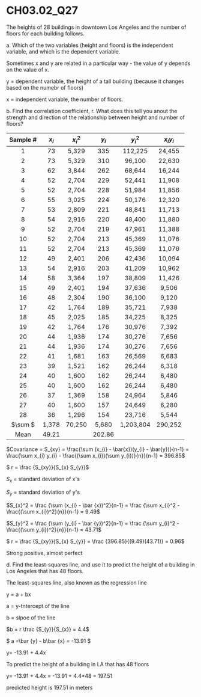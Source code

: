 
# CH03.02_Q27 #

The heights of 28 buildings in downtown Los Angeles and the number of floors for each building follows.

a. Which of the two variables (height and floors) is the independent variable, and which is the dependent variable.

Sometimes x and y are related in a particular way - the value of y depends on the value of x.

y = dependent variable, the height of a tall building (because it changes based on the numebr of floors)

x = independent variable, the number of floors.


b. Find the correlation coefficient, r. What does this tell you anout the strength and direction of the relationship between height and number of floors?


| Sample # | $x_{i}$  | $x_{i}^2$    | $y_{i}$  | $y_{i}^2$| $x_{i} y_{i}$    |
|:--------:|:--:|:-----:|:--:|:------:|:-----:|
| 1        | 73 | 5,329 | 335 | 112,225 | 24,455 |
| 2        | 73 | 5,329 | 310 | 96,100  | 22,630 |
| 3        | 62 | 3,844 | 262 | 68,644  | 16,244 |
| 4        | 52 | 2,704 | 229 | 52,441  | 11,908 |
| 5        | 52 | 2,704 | 228 | 51,984  | 11,856 |
| 6        | 55 | 3,025 | 224 | 50,176  | 12,320 |
| 7        | 53 | 2,809 | 221 | 48,841  | 11,713 |
| 8        | 54 | 2,916 | 220 | 48,400  | 11,880 |
| 9        | 52 | 2,704 | 219 | 47,961  | 11,388 |
| 10       | 52 | 2,704 | 213 | 45,369  | 11,076 |
| 11       | 52 | 2,704 | 213 | 45,369  | 11,076 |
| 12       | 49 | 2,401 | 206 | 42,436  | 10,094 |
| 13       | 54 | 2,916 | 203 | 41,209  | 10,962 |
| 14       | 58 | 3,364 | 197 | 38,809  | 11,426 |
| 15       | 49 | 2,401 | 194 | 37,636  | 9,506  |
| 16       | 48 | 2,304 | 190 | 36,100  | 9,120  |
| 17       | 42 | 1,764 | 189 | 35,721  | 7,938  |
| 18       | 45 | 2,025 | 185 | 34,225  | 8,325  |
| 19       | 42 | 1,764 | 176 | 30,976  | 7,392  |
| 20       | 44 | 1,936 | 174 | 30,276  | 7,656  |
| 21       | 44 | 1,936 | 174 | 30,276  | 7,656  |
| 22       | 41 | 1,681 | 163 | 26,569  | 6,683  |
| 23       | 39 | 1,521 | 162 | 26,244  | 6,318  |
| 24       | 40 | 1,600 | 162 | 26,244  | 6,480  |
| 25       | 40 | 1,600 | 162 | 26,244  | 6,480  |
| 26       | 37 | 1,369 | 158 | 24,964  | 5,846  |
| 27       | 40 | 1,600 | 157 | 24,649  | 6,280  |
| 28       | 36 | 1,296 | 154 | 23,716  | 5,544  |
| $\sum $	 | 1,378 | 70,250 | 5,680 | 1,203,804 | 290,252 | 
| Mean     | 49.21 |        |	202.86 |         |          |

$Covariance = S_{xy} = \frac{\sum (x_{i} - \bar{x})(y_{i} - \bar{y})}{n-1} = \frac{\sum x_{i} y_{i} - \frac{(\sum x_{i})(\sum y_{i})}{n}}{n-1} = 396.85$

$ r = \frac {S_{xy}}{S_{x} S_{y}}$

$S_{x}$ = standard deviation of x's

$S_{y}$ = standard deviation of y's

$S_{x}^2 = \frac {\sum (x_{i} - \bar {x})^2}{n-1} = \frac {\sum x_{i}^2 - \frac{(\sum x_{i})^2}{n}}{n-1} = 9.49$

$S_{y}^2 = \frac {\sum (y_{i} - \bar {y})^2}{n-1} = \frac {\sum y_{i}^2 - \frac{(\sum y_{i})^2}{n}}{n-1} = 43.71$

$ r = \frac {S_{xy}}{S_{x} S_{y}} = \frac {396.85}{(9.49)(43.71)} = 0.96$

Strong positive, almost perfect


d. Find the least-squares line, and use it to predict the height of a building in Los Angeles that has 48 floors.									

The least-squares line, also known as the regression line

y = a + bx

a = y-tntercept of the line 		

b = slpoe of the line		
		
$b = r \frac {S_{y}}{S_{x}} = 4.4$		
		
$ a =\bar {y} - b\bar {x} = -13.91 $		

y= -13.91 + 4.4x

To predict the height of a building in LA that has 48 floors

y= -13.91 + 4.4x = -13.91 + 4.4*48 = 197.51 

predicted height is 197.51 in meters














